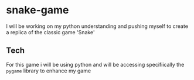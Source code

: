 # snake-game

I will be working on my python understanding and pushing myself to create a replica of the classic game 'Snake'

## Tech

For this game i will be using python and will be accessing specifiically the `pygame` library to enhance my game
